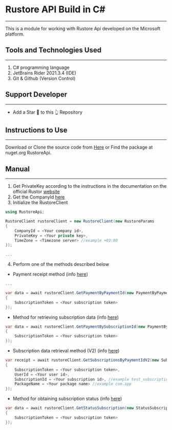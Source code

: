 # Rustore API Build in C#

---

This is a module for working with Rustore Api developed on the Microsoft platform.

## Tools and Technologies Used

---

1. C# programming language
2. JetBrains Rider 2021.3.4 (IDE)
3. Git & Github (Version Control)

## Support Developer

---

- Add a Star 🌟 to this 👆 Repository

## Instructions to Use 

---

Download or Clone the source code from [Here](https://github.com/deniszhigalov/rustore-api) or Find the package at nuget.org RustoreApi.

## Manual

---

1. Get PrivateKey according to the instructions in the documentation on the official Rustor [website](https://help.rustore.ru//rustore/for_developers/worki_with_RuStore_API/authorization_rustore_api_1)
2. Get the CompanyId [here](https://console.rustore.ru/company/api-key)
3. Initialize the RustoreClient

```csharp
using RustoreApi;

RustoreClient rustoreClient = new RustoreClient(new RustoreParams
{
    CompanyId = <Your company id>,
    PrivateKey = <Your private key>,
    TimeZone = <Timezone server> //example +03:00
});

...
```

4. Perform one of the methods described below

- Payment receipt method (info [here](https://help.rustore.ru/rustore/for_developers/worki_with_RuStore_API/public_api_1))

```csharp
...

var data = await rustoreClient.GetPaymentByPaymentId(new PaymentByPaymentIdRequest
{
    SubscriptionToken = <Your subscription token>
});
```

- Method for retrieving subscription data (info [here](https://help.rustore.ru/rustore/for_developers/worki_with_RuStore_API/subscription_data_payment_id_3))

```csharp
var data = await rustoreClient.GetPaymentBySubscriptionId(new PaymentBySubscriptionIdRequest
{
    SubscriptionToken = <Your subscription token>
});
```

- Subscription data retrieval method (V2) (info [here](https://help.rustore.ru/rustore/for_developers/worki_with_RuStore_API/subscription_data_by_payment_id_2_))

```csharp
var receipt = await rustoreClient.GetSubscriptionsByPaymentIdV2(new SubscriptionsV2Request
{
    SubscriptionToken = <Your subscription token>,
    UserId = <Your user id>,
    SubscriptionId = <Your subscription id>, //example test_subscription_1
    PackageName = <Your package name> //example com.app
});
```

- Method for obtaining subscription status (info [here](https://help.rustore.ru/rustore/for_developers/worki_with_RuStore_API/subscription_status_by_payment_ID))

```csharp
var data = await rustoreClient.GetStatusSubscription(new StatusSubscriptionRequest
{
    SubscriptionToken = <Your subscription token>
});
```
